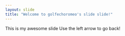 ```yaml
---
layout: slide
title: "Welcome to golfechoromeo's slide slide!"
---
```

This is my awesome slide
Use the left arrow to go back!
